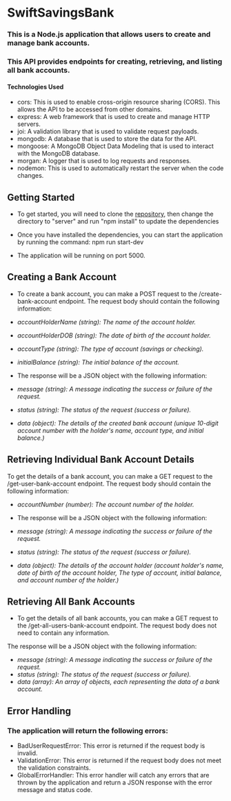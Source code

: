 # SwiftSavingsBank

### This is a Node.js application that allows users to create and manage bank accounts.

### This API provides endpoints for creating, retrieving, and listing all bank accounts.

#### Technologies Used

- cors: This is used to enable cross-origin resource sharing (CORS). This allows the API to be accessed from other domains.
- express: A web framework that is used to create and manage HTTP servers.
- joi: A validation library that is used to validate request payloads.
- mongodb: A database that is used to store the data for the API.
- mongoose: A MongoDB Object Data Modeling that is used to interact with the MongoDB database.
- morgan: A logger that is used to log requests and responses.
- nodemon: This is used to automatically restart the server when the code changes.

## Getting Started

- To get started, you will need to clone the [repository](https://github.com/opeyemibioku/swiftsavingsbank.git), then change the directory to "server" and run "npm install" to update the dependencies

- Once you have installed the dependencies, you can start the application by running the command: npm run start-dev

- The application will be running on port 5000.

## Creating a Bank Account

- To create a bank account, you can make a POST request to the /create-bank-account endpoint. The request body should contain the following information:

- _accountHolderName (string): The name of the account holder._
- _accountHolderDOB (string): The date of birth of the account holder._
- _accountType (string): The type of account (savings or checking)._
- _initialBalance (string): The initial balance of the account._

- The response will be a JSON object with the following information:

- _message (string): A message indicating the success or failure of the request._
- _status (string): The status of the request (success or failure)._
- _data (object): The details of the created bank account (unique 10-digit account number with the holder's name, account type, and initial balance.)_

## Retrieving Individual Bank Account Details

To get the details of a bank account, you can make a GET request to the /get-user-bank-account endpoint. The request body should contain the following information:

- _accountNumber (number): The account number of the holder._

- The response will be a JSON object with the following information:

- _message (string): A message indicating the success or failure of the request._
- _status (string): The status of the request (success or failure)._
- _data (object): The details of the account holder (account holder's name, date of birth of the account holder, The type of account, initial balance, and account number of the holder.)_

## Retrieving All Bank Accounts

- To get the details of all bank accounts, you can make a GET request to the /get-all-users-bank-account endpoint. The request body does not need to contain any information.

The response will be a JSON object with the following information:

- _message (string): A message indicating the success or failure of the request._
- _status (string): The status of the request (success or failure)._
- _data (array): An array of objects, each representing the data of a bank account._

## Error Handling

### The application will return the following errors:

- BadUserRequestError: This error is returned if the request body is invalid.
- ValidationError: This error is returned if the request body does not meet the validation constraints.
- GlobalErrorHandler: This error handler will catch any errors that are thrown by the application and return a JSON response with the error message and status code.
